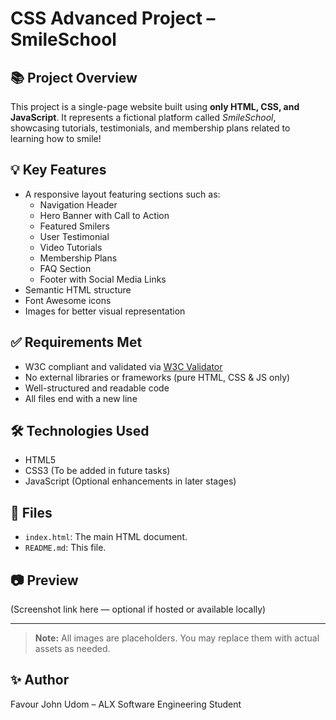 # CSS Advanced Project – SmileSchool

## 📚 Project Overview
This project is a single-page website built using **only HTML, CSS, and JavaScript**. It represents a fictional platform called *SmileSchool*, showcasing tutorials, testimonials, and membership plans related to learning how to smile!

## 💡 Key Features
- A responsive layout featuring sections such as:
  - Navigation Header
  - Hero Banner with Call to Action
  - Featured Smilers
  - User Testimonial
  - Video Tutorials
  - Membership Plans
  - FAQ Section
  - Footer with Social Media Links
- Semantic HTML structure
- Font Awesome icons
- Images for better visual representation

## ✅ Requirements Met
- W3C compliant and validated via [W3C Validator](https://validator.w3.org/)
- No external libraries or frameworks (pure HTML, CSS & JS only)
- Well-structured and readable code
- All files end with a new line

## 🛠️ Technologies Used
- HTML5
- CSS3 (To be added in future tasks)
- JavaScript (Optional enhancements in later stages)

## 📁 Files
- `index.html`: The main HTML document.
- `README.md`: This file.

## 📷 Preview
(Screenshot link here — optional if hosted or available locally)

---

> **Note:** All images are placeholders. You may replace them with actual assets as needed.

## ✨ Author
Favour John Udom – ALX Software Engineering Student
